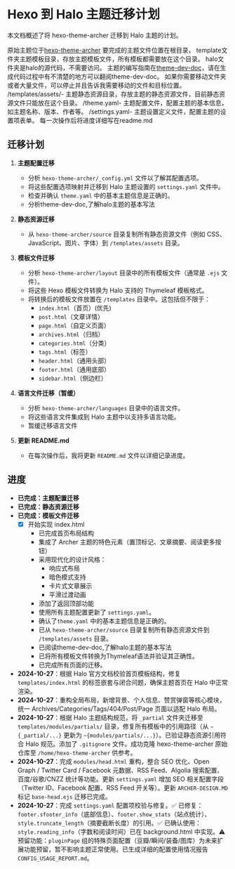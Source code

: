 # Hexo 到 Halo 主题迁移计划

本文档概述了将 hexo-theme-archer 迁移到 Halo 主题的计划。

原始主题位于[hexo-theme-archer](https://github.com/fi3ework/hexo-theme-archer) 要完成的主题文件位置在根目录，
template文件夹主题模板目录，存放主题模板文件，所有模板都需要放在这个目录。
halo文件夹是halo的源代码，不需要访问。
主题的编写指南在[theme-dev-doc](https://github.com/halo-dev/docs/tree/main/versioned_docs/version-2.21/developer-guide)，请在生成代码过程中有不清楚的地方可以翻阅theme-dev-doc。
如果你需要移动文件夹或者大量文件，可以停止并且告诉我需要移动的文件和目标位置。
/templates/assets/- 主题静态资源目录，存放主题的静态资源文件，目前静态资源文件只能放在这个目录。
/theme.yaml- 主题配置文件，配置主题的基本信息，如主题名称、版本、作者等。
/settings.yaml- 主题设置定义文件，配置主题的设置项表单。
每一次操作后将进度详细写在readme.md

## 迁移计划

1. **主题配置迁移**
    * 分析 `hexo-theme-archer/_config.yml` 文件以了解其配置选项。
    * 将这些配置选项映射并迁移到 Halo 主题设置的 `settings.yaml` 文件中。
    * 检查并确认 `theme.yaml` 中的基本主题信息是正确的。
    * 分析theme-dev-doc,了解halo主题的基本写法

2. **静态资源迁移**
    * 从 `hexo-theme-archer/source` 目录复制所有静态资源文件（例如 CSS、JavaScript、图片、字体）到 `/templates/assets` 目录。

3. **模板文件迁移**
    * 分析 `hexo-theme-archer/layout` 目录中的所有模板文件（通常是 `.ejs` 文件）。
    * 将这些 Hexo 模板文件转换为 Halo 支持的 Thymeleaf 模板格式。
    * 将转换后的模板文件放置在 `/templates` 目录中。这包括但不限于：
        * `index.html`（首页）(优先)
        * `post.html`（文章详情）
        * `page.html`（自定义页面）
        * `archives.html`（归档）
        * `categories.html`（分类）
        * `tags.html`（标签）
        * `header.html`（通用头部）
        * `footer.html`（通用底部）
        * `sidebar.html`（侧边栏）

4. **语言文件迁移（暂缓）**
    * 分析 `hexo-theme-archer/languages` 目录中的语言文件。
    * 将这些语言文件集成到 Halo 主题中以支持多语言功能。
    * 暂缓迁移语言文件

5. **更新 README.md**
    * 在每次操作后，我将更新 `README.md` 文件以详细记录进度。

## 进度

* **已完成：主题配置迁移**
* **已完成：静态资源迁移**
* **已完成：模板文件迁移**
  * [x] 开始实现 index.html
    * 已完成首页布局结构
    * 集成了 Archer 主题的特色元素（置顶标记、文章摘要、阅读更多按钮）
    * 采用现代化的设计风格：
      - 响应式布局
      - 暗色模式支持
      - 卡片式文章展示
      - 平滑过渡动画
    * 添加了返回顶部功能
    * 使用所有主题配置更新了 `settings.yaml`。
    * 确认了`theme.yaml` 中的基本主题信息是正确的。
    * 已从 `hexo-theme-archer/source` 目录复制所有静态资源文件到 `/templates/assets` 目录。
    * 已阅读theme-dev-doc,了解halo主题的基本写法
    * 已将所有模板文件转换为Thymeleaf语法并验证其正确性。
    * 已完成所有页面的迁移。

* **2024-10-27**：根据 Halo 官方文档校验首页模板结构，修复 `templates/index.html` 的标签嵌套与闭合问题，确保主题首页在 Halo 中正常渲染。
* **2024-10-27**：重构全局布局，新增背景、个人信息、赞赏弹窗等核心模块，统一 Archives/Categories/Tags/404/Post/Page 页面以适配 Halo 布局。
* **2024-10-27**：根据 Halo 主题结构规范，将 `_partial` 文件夹迁移至 `templates/modules/partials/` 目录，修复所有模板中的引用路径（从 `~{_partial/...}` 更新为 `~{modules/partials/...}`）。已验证静态资源引用符合 Halo 规范。添加了 `.gitignore` 文件。成功克隆 hexo-theme-archer 原始仓库至 `/home/hexo-theme-archer` 供参考。
* **2024-10-27**：完成 `modules/head.html` 重构，整合 SEO 优化、Open Graph / Twitter Card / Facebook 元数据、RSS Feed、Algolia 搜索配置、百度/谷歌/CNZZ 统计等功能。更新 `settings.yaml` 增加 SEO 相关配置字段（Twitter ID、Facebook 配置、RSS Feed 开关等）。更新 `ARCHER-DESIGN.MD` 标记 `base-head.ejs` 迁移已完成。
* **2024-10-27**：完成 `settings.yaml` 配置项校验与修复。✅ 已修复：`footer.sfooter_info`（底部信息）、`footer.show_stats`（站点统计）、`style.truncate_length`（摘要截断长度）的引用。✅ 已确认使用：`style.reading_info`（字数和阅读时间）已在 background.html 中实现。⚠️ 预留功能：`pluginPage` 组的特殊页面配置（豆瓣/瞬间/装备/图库）为未来扩展功能预留，暂不影响主题正常使用。已生成详细的配置使用情况报告 `CONFIG_USAGE_REPORT.md`。
